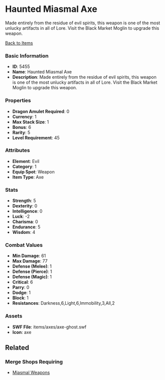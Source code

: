 # Haunted Miasmal Axe

Made entirely from the residue of evil spirits, this weapon is one of the most unlucky artifacts in all of Lore.  Visit the Black Market Moglin to upgrade this weapon.

[Back to Items](../items.md)

### Basic Information

- **ID**: 5455
- **Name**: Haunted Miasmal Axe
- **Description**: Made entirely from the residue of evil spirits, this weapon is one of the most unlucky artifacts in all of Lore.  Visit the Black Market Moglin to upgrade this weapon.

### Properties

- **Dragon Amulet Required**: 0
- **Currency**: 1
- **Max Stack Size**: 1
- **Bonus**: 6
- **Rarity**: 5
- **Level Requirement**: 45

### Attributes

- **Element**: Evil
- **Category**: 1
- **Equip Spot**: Weapon
- **Item Type**: Axe

### Stats

- **Strength**: 5
- **Dexterity**: 0
- **Intelligence**: 0
- **Luck**: -2
- **Charisma**: 0
- **Endurance**: 5
- **Wisdom**: 4

### Combat Values

- **Min Damage**: 61
- **Max Damage**: 77
- **Defense (Melee)**: 1
- **Defense (Pierce)**: 1
- **Defense (Magic)**: 1
- **Critical**: 6
- **Parry**: 0
- **Dodge**: 1
- **Block**: 1
- **Resistances**: Darkness,6,Light,6,Immobility,3,All,2

### Assets

- **SWF File**: items/axes/axe-ghost.swf
- **Icon**: axe

## Related

### Merge Shops Requiring

- [Miasmal Weapons](../merge-shops/85-miasmal-weapons.md)

